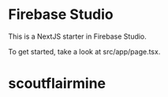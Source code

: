 # Firebase Studio

This is a NextJS starter in Firebase Studio.

To get started, take a look at src/app/page.tsx.
# scoutflairmine
